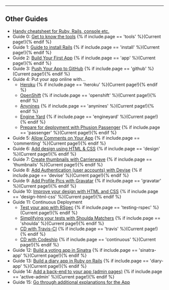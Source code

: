 <hr>

## Other Guides

* [Handy cheatsheet for Ruby, Rails, console etc.](http://www.pragtob.info/rails-beginner-cheatsheet/)
* Guide 0: [Get to know the tools](/tools) {% if include.page == 'tools' %}(Current page!){% endif %}
* Guide 1: [Guide to install Rails](/install) {% if include.page == 'install' %}(Current page!){% endif %}
* Guide 2: [Build Your First App](/app) {% if include.page == 'app' %}(Current page!){% endif %}
* Guide 3: [Push Your App to GitHub](/github) {% if include.page == 'github' %}(Current page!){% endif %}
* Guide 4: Put your app online with...
  - [Heroku](/heroku) {% if include.page == 'heroku' %}(Current page!){% endif %}
  - [OpenShift](/openshift) {% if include.page == 'openshift' %}(Current page!){% endif %}
  - [Anynines](/anynines) {% if include.page == 'anynines' %}(Current page!){% endif %}
  - [Engine Yard](/engineyard) {% if include.page == 'engineyard' %}(Current page!){% endif %}
  - [Prepare for deployment with Phusion Passenger](/passenger) {% if include.page == 'passenger' %}(Current page!){% endif %}
* Guide 5: [Allow Comments on Your App](/commenting) {% if include.page == 'commenting' %}(Current page!){% endif %}
* Guide 6: [Add design using HTML &amp; CSS](/design) {% if include.page == 'design' %}(Current page!){% endif %}
* Guide 7: [Create thumbnails with Carrierwave](/thumbnails) {% if include.page == 'thumbnails' %}(Current page!){% endif %}
* Guide 8: [Add Authentication (user accounts) with Devise](/devise) {% if include.page == 'devise' %}(Current page!){% endif %}
* Guide 9: [Add Profile Pics with Gravatar](/gravatar) {% if include.page == 'gravatar' %}(Current page!){% endif %}
* Guide 10: [Improve your design with HTML and CSS](/design-html-css) {% if include.page == 'design-html-css' %}(Current page!){% endif %}
* Guide 11: Continuous Deployment
  - [Test your app with RSpec](testing-rspec) {% if include.page == 'testing-rspec' %}(Current page!){% endif %}
  - [Simplifying your tests with Shoulda Matchers](testing-shoulda-matchers) {% if include.page == 'shoulda' %}(Current page!){% endif %}
  - [CD with Travis-CI](/continuous-travis) {% if include.page == 'travis' %}(Current page!){% endif %}
  - [CD with Codeship](/continuous) {% if include.page == 'continuous' %}(Current page!){% endif %}
* Guide 12: [Build a voting app in Sinatra](/sinatra-app) {% if include.page == 'sinatra-app' %}(Current page!){% endif %}
* Guide 13: [Build a diary app in Ruby on Rails](diary-app) {% if include.page == 'diary-app' %}(Current page!){% endif %}
* Guide 14: [Add a back-end to your app (admin pages)](/backend-with-active-admin) {% if include.page == 'active-admin' %}(Current page!){% endif %}
* Guide 15: [Go through additional explanations for the App](https://github.com/lbain/railsgirls)
